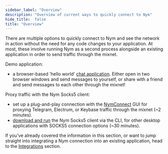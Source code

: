 ```yaml
---
sidebar_label: "Overview"
description: "Overview of current ways to quickly connect to Nym"
hide_title:  false
title: "Overview"
---
```


There are multiple options to quickly connect to Nym and see the network in action without the need for any code changes to your application. At most, these involve running Nym as a second process alongside an existing application in order to send traffic through the mixnet.  

Demo application:
* a browser-based 'hello world' [chat application](https://chat-demo.nymtech.net/). Either open in two browser windows and send messages to yourself, or share with a friend and send messages to each other through the mixnet!

Proxy traffic with the Nym Socks5 client:
* set up a plug-and-play connection with the [NymConnect](/docs/stable/quickstart/nym-connect) GUI for proxying Telegram, Electrum, or Keybase traffic through the mixnet (~2 minutes). 
* [download and run](/docs/stable/quickstart/socks5) the Nym Socks5 client via the CLI, for other desktop applications with SOCKS5 connection options (~30 minutes). 

If you've already covered the information in this section, or want to jump straight into integrating a Nym connection into an existing application, head to the [Integrations](/docs/stable/integrations/overview) section. 

